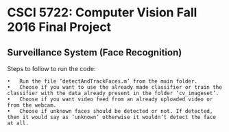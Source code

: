 # CSCI 5722: Computer Vision Fall 2016 Final Project
## Surveillance System (Face Recognition)

Steps to follow to run the code:

	•	Run the file ‘detectAndTrackFaces.m’ from the main folder.
	•	Choose if you want to use the already made classifier or train the classifier with the data already present in the folder ‘cv_imageset’.
	•	Choose if you want video feed from an already uploaded video or from the webcam.
	•	Choose if unknown faces should be detected or not. If detected, then it would say as ‘unknown’ otherwise it wouldn’t detect the face at all.
